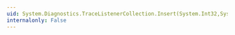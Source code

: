 ```yaml
---
uid: System.Diagnostics.TraceListenerCollection.Insert(System.Int32,System.Diagnostics.TraceListener)
internalonly: False
---
```

